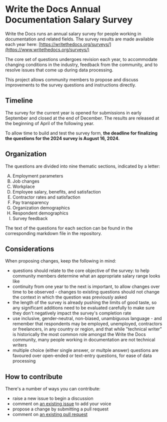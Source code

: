 # Write the Docs Annual Documentation Salary Survey 

Write the Docs runs an annual salary survey for people working in documentation and related fields. The survey results are made available each year here: [https://writethedocs.org/surveys/](https://www.writethedocs.org/surveys/)

The core set of questions undergoes revision each year, to accommodate changing conditions in the industry, feedback from the community, and to resolve issues that come up during data processing. 

This project allows community members to propose and discuss improvements to the survey questions and instructions directly.

## Timeline

The survey for the current year is opened for submissions in early September and closed at the end of December. The results are released at the beginning of April of the following year. 

To allow time to build and test the survey form, **the deadline for finalizing the questions for the 2024 survey is August 16, 2024.**

## Organization

The questions are divided into nine thematic sections, indicated by a letter:

<ol type="A">
  <li>Employment parameters</li>
  <li>Job changes</li>
  <li>Workplace</li>
  <li>Employee salary, benefits, and satisfaction</li>
  <li>Contractor rates and satisfaction</li>
  <li>Pay transparency</li>
  <li>Organization demographics</li>
  <li>Respondent demographics</li>
  <li>Survey feedback</li>
</ol>

The text of the questions for each section can be found in the corresponding markdown file in the repository.

## Considerations

When proposing changes, keep the following in mind:

- questions should relate to the core objective of the survey: to help community members determine what an appropriate salary range looks like 
- continuity from one year to the next is important, to allow changes over time to be observed - changes to existing questions should not change the context in which the question was previously asked
- the length of the survey is already pushing the limits of good taste, so any significant additions need to be evaluated carefully to make sure they don't negatively impact the survey's completion rate
- use inclusive, gender-neutral, non-biased, unambiguous language - and remember that respondents may be employed, unemployed, contractors or freelancers, in any country or region, and that while "technical writer" is historically the most common role amongst the Write the Docs community, many people working in documentation are not technical writers 
- multiple choice (either single answer, or multple answer) questions are favoured over open-ended or text-entry questions, for ease of data processing

## How to contribute

There's a number of ways you can contribute:

- raise a new issue to begin a discussion
- comment on [an existing issue](https://github.com/writethedocs/salary-survey/issues) to add your voice
- propose a change by submitting a pull request
- comment on [an existing pull request](https://github.com/writethedocs/salary-survey/pulls)
